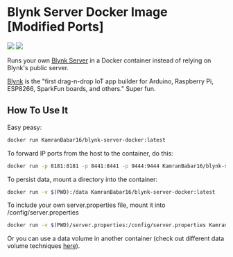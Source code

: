 # Blynk Server Docker Image [Modified Ports]

[![](https://images.microbadger.com/badges/image/mpherg/blynk-server.svg)](http://microbadger.com/images/mpherg/blynk-server
"Get your own image badge on microbadger.com") [![](https://images.microbadger.com/badges/version/mpherg/blynk-server.svg)](http://microbadger.com/images/mpherg/blynk-server
"Get your own version badge on microbadger.com")

Runs your own [Blynk Server](https://github.com/blynkkk/blynk-server) in a Docker container instead of relying on Blynk's public server.

[Blynk](http://www.blynk.cc) is the "first drag-n-drop IoT app builder for Arduino, Raspberry Pi, ESP8266, SparkFun boards, and others." Super fun.

## How To Use It

Easy peasy:

```sh
docker run KamranBabar16/blynk-server-docker:latest
```

To forward IP ports from the host to the container, do this:

```sh
docker run -p 8181:8181 -p 8441:8441 -p 9444:9444 KamranBabar16/blynk-server-docker:latest
```

To persist data, mount a directory into the container:

```sh
docker run -v $(PWD):/data KamranBabar16/blynk-server-docker:latest
```

To include your own server.properties file, mount it into /config/server.properties

```sh
docker run -v $(PWD)/server.properties:/config/server.properties KamranBabar16/blynk-server-docker:latest
```

Or you can use a data volume in another container (check out different data volume techniques [here](https://docs.docker.com/engine/tutorials/dockervolumes/)).
